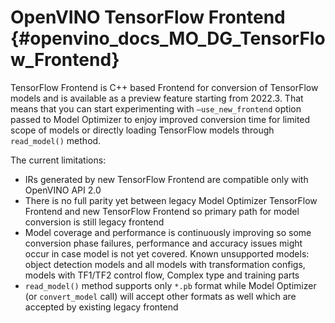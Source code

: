 # OpenVINO TensorFlow Frontend {#openvino_docs_MO_DG_TensorFlow_Frontend}

TensorFlow Frontend is C++ based Frontend for conversion of TensorFlow models and is available as a preview feature starting from 2022.3.
That means that you can start experimenting with `–use_new_frontend` option passed to Model Optimizer to enjoy improved conversion time for limited scope of models
or directly loading TensorFlow models through `read_model()` method.

The current limitations:

* IRs generated by new TensorFlow Frontend are compatible only with OpenVINO API 2.0
* There is no full parity yet between legacy Model Optimizer TensorFlow Frontend and new TensorFlow Frontend so primary path for model conversion is still legacy frontend
* Model coverage and performance is continuously improving so some conversion phase failures, performance and accuracy issues might occur in case model is not yet covered.
Known unsupported models: object detection models and all models with transformation configs, models with TF1/TF2 control flow, Complex type and training parts
* `read_model()` method supports only `*.pb` format while Model Optimizer (or `convert_model` call) will accept other formats as well which are accepted by existing legacy frontend
